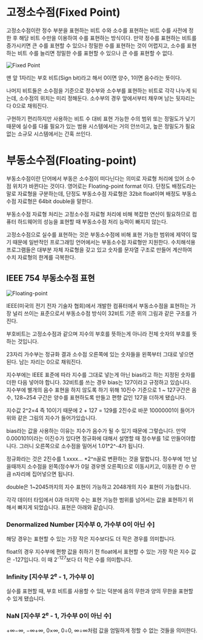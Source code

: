 # 고정소수점(Fixed Point)

고정소수점이란 정수 부분을 표현하는 비트 수와 소수를 표현하는 비트 수를 사전에 정한 후 해당 비트 수만을 이용하여 수를 표현하는 방식이다.
만약 정수를 표현하는 비트를 증가시키면 큰 수를 표현할 수 있으나 정밀한 수를 표현하는 것이 어렵지고, 소수를 표현하는 비트 수를 늘리면 정밀한 수를 표현할 수 있으나 큰 수를 표현할 수 없다. 

![Fixed Point](https://img1.daumcdn.net/thumb/R1280x0/?scode=mtistory2&fname=https%3A%2F%2Ft1.daumcdn.net%2Fcfile%2Ftistory%2F998D03435C920B7718)

맨 앞 1자리는 부호 비트(Sign bit)라고 해서 0이면 양수, 1이면 음수라는 뜻이다.

나머지 비트들은 소수점을 기준으로 정수부와 소수부를 표현하는 비트로 각각 나누게 되는데, 소수점의 위치는 미리 정해둔다. 소수부의 경우 앞에서부터 채우며 남는 뒷자리는 다 0으로 채워진다.

구현하기 편리하지만 사용하는 비트 수 대비 표현 가능한 수의 범위 또는 정밀도가 낮기 때문에 실수를 다룰 필요가 있는 범용 시스템에서는 거의 안쓰이고, 높은 정밀도가 필요 없는 소규모 시스템에서는 간혹 쓰인다.


# 부동소수점(Floating-point)

부동소수점이란 단어에서 부동은 소수점이 떠다닌다는 의미로 자료형 처리에 있어 소수점 위치가 바뀐다는 것이다. 영어로는 Floating-point format 이다.
단정도 배정도라는 말로 자료형을 구분하는데, 단정도 부동소수점 자료형은 32bit float이며 배정도 부동소수점 자료형은 64bit double을 말한다.

부동소수점 자료형 처리는 고정소수점 자료형 처리에 비해 복잡한 연산이 필요하므로 컴퓨터 하드웨어의 성능을 표현할 때 부동소수점 처리 능력이 빠지지 않는다.

고정소수점으로 실수를 표현하는 것은 부동소수점에 비해 표현 가능한 범위에 제약이 많기 때문에 일반적인 프로그래밍 언어에서는 부동소수점 자료형만 지원한다. 수치해석용 프로그램들은 대부분 자체 자료형을 갖고 있고 숫자를 문자열 구조로 만들어 계산하여 수치 자료형의 한계를 극복한다.

## IEEE 754 부동소수점 표현

![Floating-point](https://img1.daumcdn.net/thumb/R1280x0/?scode=mtistory2&fname=https%3A%2F%2Ft1.daumcdn.net%2Fcfile%2Ftistory%2F99B8704C5C920A0728)

IEEE(미국의 전기 전자 기술자 협회)에서 개발한 컴퓨터에서 부동소수점을 표현하는 가장 널리 쓰이는 표준으로서 부동소수점 방식이 32비트 기준 위의 그림과 같은 구조를 가진다.

부호비트는 고정소수점과 같으며 지수의 부호를 뜻하는게 아니라 전체 숫자의 부호를 뜻하는 것입니다.

23자리 가수부는 정규화 결과 소수점 오른쪽에 있는 숫자들을 왼쪽부터 그대로 넣으면 된다. 남는 자리는 0으로 채워진다.

지수부에는 IEEE 표준에 따라 지수를 그대로 넣는게 아닌 bias라고 하는 지정된 숫자를 더한 다음 넣어야 합니다. 32비트를 쓰는 경우 bias는 127이라고 규정하고 있습니다.
지수부에 별개의 음수 표현을 하지 않도록 하기 위해 10진수 기준으로 1 ~ 127구간은 음수, 128~254 구간은 양수를 표현하도록 만들고 편향 값인 127을 더하게 됐습니다.

지수값 2^2=4 즉 10이기 때문에 2 + 127 = 129를 2진수로 바꾼 10000001이 들어가 위와 같은 그림의 지수가 들어가있습니다.

bias라는 값을 사용하는 이유는 지수가 음수가 될 수 있기 때문에 그렇습니다. 만약 0.000101이라는 이진수가 있다면 정규화에 대해서 설명할 때 정수부를 1로 만들어야합니다. 그러니 오른쪽으로 소수점을 밀어서 1.01*2^-4가 됩니다.

정규화라는 것은 2진수를 1.xxxx... *2^n꼴로 변환하는 것을 말합니다. 정수부에 1만 남을때까지 소수점을 왼쪽(정수부가 0일 경우엔 오른쪽)으로 이동시키고, 이동한 칸 수 만큼 n자리에 집어넣으면 됩니다.

double은 1~2045까지의 지수 표현이 가능하고 2048개의 지수 표현이 가능합니다.

각각 데이터 타입에서 0과 마지막 수는 표현 가능한 범위를 넘어서는 값을 표현하기 위해서 빠지게 되었습니다. 표현은 아래와 같습니다.

### Denormalized Number [지수부 0, 가수부 0이 아닌 수]

해당 경우는 표현할 수 있는 가장 작은 지수보다도 더 작은 경우를 의미합니다.

float의 경우 지수부에 편향 값을 취하기 전 float에서 표현할 수 있는 가장 작은 지수 값은 -127입니다. 이 때 2<sup>-127</sup>보다 더 작은 수를 의미합니다.

### Infinity [지수부 2<sup>e</sup> - 1, 가수부 0]

실수를 표현할 때, 부호 비트를 사용할 수 있는 덕분에 음의 무한과 양의 무한을 표현할 수 있게 됐습니다.

### NaN [지수부 2<sup>e</sup> - 1, 가수부 0이 아닌 수]
+∞−∞, −∞+∞, 0×∞, 0÷0, ∞÷∞처럼 값을 엄밀하게 정할 수 없는 것들을 의미한다.